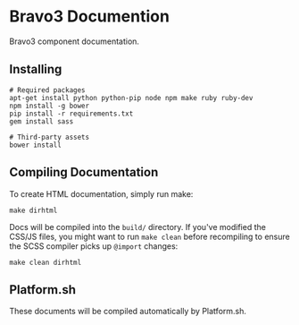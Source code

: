 Bravo3 Documention
==================
Bravo3 component documentation. 

Installing
----------
    
    # Required packages
    apt-get install python python-pip node npm make ruby ruby-dev
    npm install -g bower
    pip install -r requirements.txt
    gem install sass
    
    # Third-party assets
    bower install

Compiling Documentation
-----------------------
To create HTML documentation, simply run make:

    make dirhtml

Docs will be compiled into the `build/` directory. If you've modified the CSS/JS files, you might want to run
`make clean` before recompiling to ensure the SCSS compiler picks up `@import` changes:

    make clean dirhtml

Platform.sh
-----------
These documents will be compiled automatically by Platform.sh.
